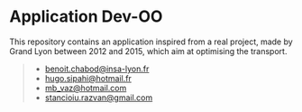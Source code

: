 # Application Dev-OO

This repository contains an application inspired from a real project, made by Grand Lyon between 2012 and 2015, which aim at optimising the transport. 
 > - benoit.chabod@insa-lyon.fr <br />
 > - hugo.sipahi@hotmail.fr <br />
 > - mb_vaz@hotmail.com <br />
 > - stancioiu.razvan@gmail.com <br />

